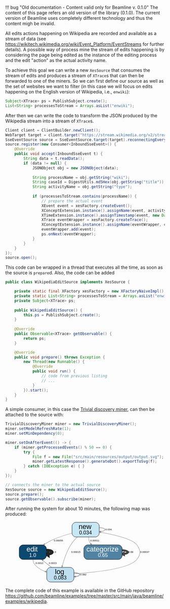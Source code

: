 !!! bug "Old documentation - Content valid only for Beamline v. 0.1.0"
    The content of this page refers an old version of the library (0.1.0). The current version of Beamline uses completely different technology and thus the content migh be invalid.


All edits actions happening on Wikipedia are recorded and available as a stream of data (see <https://wikitech.wikimedia.org/wiki/Event_Platform/EventStreams> for further details). A possible way of process mine the stream of edits happening is by considering the page being edited as the instance of the editing process and the edit "action" as the actual activity name.

To achieve this goal we can write a new `XesSource` that consumes the stream of edits and produces a stream of `XTrace`s that can then be forwarded to one of the miners. So we can first define our source as well as the set of websites we want to filter (in this case we will focus on edits happening on the English version of Wikipedia, i.e., `enwiki`):

```java
Subject<XTrace> ps = PublishSubject.create();
List<String> processesToStream = Arrays.asList("enwiki");
```

After then we can write the code to transform the JSON produced by the Wikipedia stream into a stream of `XTrace`s. 

```java
Client client = ClientBuilder.newClient();
WebTarget target = client.target("https://stream.wikimedia.org/v2/stream/recentchange");
SseEventSource source = SseEventSource.target(target).reconnectingEvery(5, TimeUnit.SECONDS).build();
source.register(new Consumer<InboundSseEvent>() {
	@Override
	public void accept(InboundSseEvent t) {
		String data = t.readData();
		if (data != null) {
			JSONObject obj = new JSONObject(data);
			
			String processName = obj.getString("wiki");
			String caseId = DigestUtils.md5Hex(obj.getString("title"));
			String activityName = obj.getString("type");
			
			if (processesToStream.contains(processName)) {
				// prepare the actual event
				XEvent event = xesFactory.createEvent();
				XConceptExtension.instance().assignName(event, activityName);
				XTimeExtension.instance().assignTimestamp(event, new Date());
				XTrace eventWrapper = xesFactory.createTrace();
				XConceptExtension.instance().assignName(eventWrapper, caseId);
				eventWrapper.add(event);
				ps.onNext(eventWrapper);
			}
		}
	}
});
source.open();
```

This code can be wrapped in a thread that executes all the time, as soon as the source is `prepare`d. Also, the code can be added 

```java
public class WikipediaEditSource implements XesSource {

	private static final XFactory xesFactory = new XFactoryNaiveImpl();
	private static List<String> processesToStream = Arrays.asList("enwiki");
	private Subject<XTrace> ps;
	
	public WikipediaEditSource() {
		this.ps = PublishSubject.create();
	}
	
	@Override
	public Observable<XTrace> getObservable() {
		return ps;
	}

	@Override
	public void prepare() throws Exception {
		new Thread(new Runnable() {
			@Override
			public void run() {
				// code from previous listing
				// ...
			}
		}).start();
	}
}
```

A simple consumer, in this case the [Trivial discovery miner](../implemented-techniques/discovery-trivial.md), can then be attached to the source with:
```java
TrivialDiscoveryMiner miner = new TrivialDiscoveryMiner();
miner.setModelRefreshRate(1);
miner.setMinDependency(0);

miner.setOnAfterEvent(() -> {
	if (miner.getProcessedEvents() % 50 == 0) {
		try {
			File f = new File("src/main/resources/output/output.svg");
			miner.getLatestResponse().generateDot().exportToSvg(f);
		} catch (IOException e) { }
	}
});

// connects the miner to the actual source
XesSource source = new WikipediaEditSource();
source.prepare();
source.getObservable().subscribe(miner);
```

After running the system for about 10 minutes, the following map was produced:

<figure>
	<svg
   xmlns:dc="http://purl.org/dc/elements/1.1/"
   xmlns:cc="http://creativecommons.org/ns#"
   xmlns:rdf="http://www.w3.org/1999/02/22-rdf-syntax-ns#"
   xmlns:svg="http://www.w3.org/2000/svg"
   xmlns="http://www.w3.org/2000/svg"
   xmlns:sodipodi="http://sodipodi.sourceforge.net/DTD/sodipodi-0.dtd"
   xmlns:inkscape="http://www.inkscape.org/namespaces/inkscape"
   width="421px"
   height="196px"
   viewBox="0.00 0.00 421.00 196.00"
   version="1.1"
   id="svg150"
   sodipodi:docname="output.svg"
   inkscape:version="0.92.1 r15371">
  <metadata
     id="metadata156">
    <rdf:RDF>
      <cc:Work
         rdf:about="">
        <dc:format>image/svg+xml</dc:format>
        <dc:type
           rdf:resource="http://purl.org/dc/dcmitype/StillImage" />
        <dc:title></dc:title>
      </cc:Work>
    </rdf:RDF>
  </metadata>
  <defs
     id="defs154" />
  <sodipodi:namedview
     pagecolor="#ffffff"
     bordercolor="#666666"
     borderopacity="1"
     objecttolerance="10"
     gridtolerance="10"
     guidetolerance="10"
     inkscape:pageopacity="0"
     inkscape:pageshadow="2"
     inkscape:window-width="1920"
     inkscape:window-height="1147"
     id="namedview152"
     showgrid="false"
     inkscape:zoom="1.4916865"
     inkscape:cx="125.58106"
     inkscape:cy="164.23777"
     inkscape:window-x="-8"
     inkscape:window-y="-8"
     inkscape:window-maximized="1"
     inkscape:current-layer="svg150" />
  <path
     d="m 214,27 c 20.333,-8.5 61,-8.5 61,0 0,3.052 -5.243,5.008 -12.906,5.869"
     id="path8"
     inkscape:connector-curvature="0"
     style="fill:none;stroke:#838587;stroke-width:1.27039003" />
  <polygon
     points="253.036,-158.737 257.885,-160.871 258.157,-157.381 "
     id="polygon10"
     style="fill:#838587;stroke:#838587;stroke-width:1.27039003"
     transform="translate(4,192)" />
  <text
     x="286.5"
     y="28.899994"
     font-size="8.00"
     id="text12"
     style="font-size:8px;font-family:Arial;text-anchor:middle">0.034</text>
  <path
     d="m 214,28 c 0,0 -58.724,11.024 -102,30 -9.0506,3.969 -18.3844,8.965 -27.0566,14.044"
     id="path17"
     inkscape:connector-curvature="0"
     style="fill:none;stroke:#86888a;stroke-width:1.00437999" />
  <polygon
     points="76.1996,-117.132 79.6005,-121.193 81.3911,-118.186 "
     id="polygon19"
     style="fill:#86888a;stroke:#86888a;stroke-width:1.00437999"
     transform="translate(4,192)" />
  <text
     x="128"
     y="64.400002"
     font-size="8.00"
     id="text21"
     style="font-size:8px;font-family:Arial;text-anchor:middle">0.00055</text>
  <path
     d="m 214,28 c 0,0 -31.228,22.021 -47,47 -12.792,20.2592 -21.456,46.1382 -26.684,65.4507"
     id="path26"
     inkscape:connector-curvature="0"
     style="fill:none;stroke:#86888a;stroke-width:1.00117004" />
  <polygon
     points="134.931,-46.2865 134.511,-51.5672 137.896,-50.6768 "
     id="polygon28"
     style="fill:#86888a;stroke:#86888a;stroke-width:1.00117004"
     transform="translate(4,192)" />
  <text
     x="183"
     y="99.900002"
     font-size="8.00"
     id="text30"
     style="font-size:8px;font-family:Arial;text-anchor:middle">0.00015</text>
  <path
     d="m 230,28 c 0,0 -12.038,24.15 -3,39 0.884,1.453 1.864,2.838 2.925,4.159"
     id="path35"
     inkscape:connector-curvature="0"
     style="fill:none;stroke:#86888a;stroke-width:1.00088" />
  <polygon
     points="211.281,-121.95 213.337,-117.068 208.685,-119.602 "
     id="polygon37"
     style="fill:#86888a;stroke:#86888a;stroke-width:1.00088"
     transform="translate(20,192)" />
  <text
     x="243"
     y="64.400002"
     font-size="8.00"
     id="text39"
     style="font-size:8px;font-family:Arial;text-anchor:middle">0.00011</text>
  <path
     d="m 47,98 c 20.3333,-8.5 61,-8.5 61,0 0,3.0521 -5.2432,5.0083 -12.9056,5.8685"
     id="path44"
     inkscape:connector-curvature="0"
     style="fill:none;stroke:#252526;stroke-width:9" />
  <polygon
     points="86.0361,-87.7374 90.7152,-92.0514 91.3269,-84.2002 "
     id="polygon46"
     style="fill:#252526;stroke:#252526;stroke-width:9"
     transform="translate(4,192)" />
  <text
     x="115"
     y="99.900002"
     font-size="8.00"
     id="text48"
     style="font-size:8px;font-family:Arial;text-anchor:middle">1.0</text>
  <path
     d="m 47,99 c 0,0 -4.2748,25.4722 7,39 8.2163,9.8581 20.0161,16.4794 32.0389,20.9258"
     id="path53"
     inkscape:connector-curvature="0"
     style="fill:none;stroke:#86888a;stroke-width:1.00934005" />
  <polygon
     points="86.8306,-31.416 81.5332,-31.3974 82.6779,-34.705 "
     id="polygon55"
     style="fill:#86888a;stroke:#86888a;stroke-width:1.00934005"
     transform="translate(4,192)" />
  <text
     x="68"
     y="135.39999"
     font-size="8.00"
     id="text57"
     style="font-size:8px;font-family:Arial;text-anchor:middle">0.0012</text>
  <path
     d="m 134,168 c 0,0 207.151,-4.7312 242,-47 13.006,-15.7744 12.278,-29.653 0,-46 C 362.268,56.718 305.014,43.252 262.441,35.529"
     id="path62"
     inkscape:connector-curvature="0"
     style="fill:none;stroke:#86888a;stroke-width:1.00292003" />
  <polygon
     points="253.326,-157.384 258.556,-158.228 257.941,-154.783 "
     id="polygon64"
     style="fill:#86888a;stroke:#86888a;stroke-width:1.00292003"
     transform="translate(4,192)" />
  <text
     x="401"
     y="99.900002"
     font-size="8.00"
     id="text66"
     style="font-size:8px;font-family:Arial;text-anchor:middle">0.00037</text>
  <path
     d="m 134,168 c 0,0 -30.2389,-23.9826 -55.0618,-43.6697"
     id="path71"
     inkscape:connector-curvature="0"
     style="fill:none;stroke:#86888a;stroke-width:1.01810002" />
  <polygon
     points="71.0062,-70.7882 76.0112,-69.0523 73.8363,-66.31 "
     id="polygon73"
     style="fill:#86888a;stroke:#86888a;stroke-width:1.01810002"
     transform="translate(4,192)" />
  <text
     x="110"
     y="135.39999"
     font-size="8.00"
     id="text75"
     style="font-size:8px;font-family:Arial;text-anchor:middle">0.0023</text>
  <path
     d="m 134,169 c 20.333,-8.5 61,-8.5 61,0 0,3.0521 -5.243,5.0083 -12.906,5.8685"
     id="path80"
     inkscape:connector-curvature="0"
     style="fill:none;stroke:#7e8082;stroke-width:1.65992999" />
  <polygon
     points="173.036,-16.7374 177.885,-18.8706 178.157,-15.3811 "
     id="polygon82"
     style="fill:#7e8082;stroke:#7e8082;stroke-width:1.65992999"
     transform="translate(4,192)" />
  <text
     x="206.5"
     y="170.89999"
     font-size="8.00"
     id="text84"
     style="font-size:8px;font-family:Arial;text-anchor:middle">0.082</text>
  <path
     d="m 269,98 c 26.167,-8.5 78.5,-8.5 78.5,0 0,2.6396 -5.047,4.4596 -12.79,5.4597"
     id="path98"
     inkscape:connector-curvature="0"
     style="fill:none;stroke:#444546;stroke-width:6.42278004" />
  <polygon
     points="325.562,-88.0234 330.256,-91.3188 330.817,-85.727 "
     id="polygon100"
     style="fill:#444546;stroke:#444546;stroke-width:6.42278004"
     transform="translate(4,192)" />
  <text
     x="357"
     y="99.900002"
     font-size="8.00"
     id="text102"
     style="font-size:8px;font-family:Arial;text-anchor:middle">0.68</text>
  <path
     d="m 245,4 c 0,0 -62,0 -62,0 -6,0 -12,6 -12,12 0,0 0,22 0,22 0,6 6,12 12,12 0,0 62,0 62,0 6,0 12,-6 12,-12 0,0 0,-22 0,-22 0,-6 -6,-12 -12,-12"
     id="path107"
     inkscape:connector-curvature="0"
     style="fill:#c8e7f6;stroke:#000000" />
  <text
     x="192"
     y="24.600006"
     font-size="22.00"
     id="text109"
     style="font-size:22px;font-family:Arial;text-anchor:start;fill:#000000">new</text>
  <text
     x="232"
     y="24.600006"
     font-size="14.00"
     id="text111"
     style="font-size:14px;font-family:Arial;text-anchor:start;fill:#000000" />
  <text
     x="193.5"
     y="41.800003"
     font-size="16.00"
     id="text113"
     style="font-size:16px;font-family:Arial;text-anchor:start;fill:#000000">0.034</text>
  <path
     d="m 78,75 c 0,0 -62,0 -62,0 -6,0 -12,6 -12,12 0,0 0,22 0,22 0,6 6,12 12,12 0,0 62,0 62,0 6,0 12,-6 12,-12 0,0 0,-22 0,-22 0,-6 -6,-12 -12,-12"
     id="path118"
     inkscape:connector-curvature="0"
     style="fill:#0b4971;stroke:#000000" />
  <text
     x="27"
     y="95.599998"
     font-size="22.00"
     id="text120"
     style="font-size:22px;font-family:Arial;text-anchor:start;fill:#ffffff">edit</text>
  <text
     x="63"
     y="95.599998"
     font-size="14.00"
     id="text122"
     style="font-size:14px;font-family:Arial;text-anchor:start;fill:#ffffff" />
  <text
     x="35.5"
     y="112.8"
     font-size="16.00"
     id="text124"
     style="font-size:16px;font-family:Arial;text-anchor:start;fill:#ffffff">1.0</text>
  <path
     d="m 165,146 c 0,0 -62,0 -62,0 -6,0 -12,6 -12,12 0,0 0,22 0,22 0,6 6,12 12,12 0,0 62,0 62,0 6,0 12,-6 12,-12 0,0 0,-22 0,-22 0,-6 -6,-12 -12,-12"
     id="path129"
     inkscape:connector-curvature="0"
     style="fill:#bfdff0;stroke:#000000" />
  <text
     x="117"
     y="166.60001"
     font-size="22.00"
     id="text131"
     style="font-size:22px;font-family:Arial;text-anchor:start;fill:#000000">log</text>
  <text
     x="147"
     y="166.60001"
     font-size="14.00"
     id="text133"
     style="font-size:14px;font-family:Arial;text-anchor:start;fill:#000000" />
  <text
     x="113.5"
     y="183.8"
     font-size="16.00"
     id="text135"
     style="font-size:16px;font-family:Arial;text-anchor:start;fill:#000000">0.083</text>
  <path
     d="m 317.5,75 c 0,0 -97,0 -97,0 -6,0 -12,6 -12,12 0,0 0,22 0,22 0,6 6,12 12,12 0,0 97,0 97,0 6,0 12,-6 12,-12 0,0 0,-22 0,-22 0,-6 -6,-12 -12,-12"
     id="path140"
     inkscape:connector-curvature="0"
     style="fill:#5083a2;stroke:#000000" />
  <text
     x="216.5"
     y="95.599998"
     font-size="22.00"
     id="text142"
     style="font-size:22px;font-family:Arial;text-anchor:start;fill:#ffffff">categorize</text>
  <text
     x="317.5"
     y="95.599998"
     font-size="14.00"
     id="text144"
     style="font-size:14px;font-family:Arial;text-anchor:start;fill:#ffffff" />
  <text
     x="253"
     y="112.8"
     font-size="16.00"
     id="text146"
     style="font-size:16px;font-family:Arial;text-anchor:start;fill:#ffffff">0.65</text>
	</svg>
</figure>

The complete code of this example is available in the GitHub repository <https://github.com/beamline/examples/tree/master/src/main/java/beamline/examples/wikipedia>.
